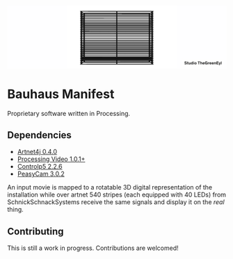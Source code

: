 <p align="center">
  <img src="cover_manifest.jpg">
</p>

# Bauhaus Manifest

Proprietary software written in Processing.

## Dependencies
* [Artnet4j 0.4.0](https://github.com/cansik/artnet4j)
* [Processing Video 1.0.1+](https://github.com/processing/processing-video)
* [Controlp5 2.2.6](https://github.com/sojamo/controlp5/releases)
* [PeasyCam 3.0.2](http://mrfeinberg.com/peasycam/)

An input movie is mapped to a rotatable 3D digital representation of the installation while over artnet 540 stripes (each equipped with 40 LEDs) from SchnickSchnackSystems receive the same signals and display it on the *real* thing.




## Contributing

This is still a work in progress. Contributions are welcomed!


